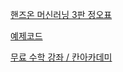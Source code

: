 [핸즈온 머신러닝 3판 정오표](https://tensorflow.blog/handson-ml3/)

[예제코드](https://github.com/rickiepark/handson-ml3)

[무료 수학 강좌 / 칸아카데미](https://khanacademy.org/)
